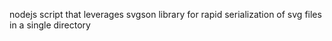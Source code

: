 nodejs script that leverages svgson library for rapid serialization of svg files in a single directory
